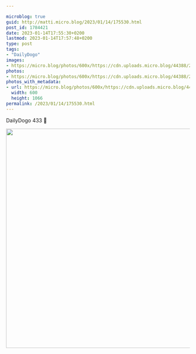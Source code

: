 ```yaml
---

microblog: true
guid: http://matti.micro.blog/2023/01/14/175530.html
post_id: 1784421
date: 2023-01-14T17:55:30+0200
lastmod: 2023-01-14T17:57:48+0200
type: post
tags:
- "DailyDogo"
images:
- https://micro.blog/photos/600x/https://cdn.uploads.micro.blog/44388/2023/c2f06a7512.jpg
photos:
- https://micro.blog/photos/600x/https://cdn.uploads.micro.blog/44388/2023/c2f06a7512.jpg
photos_with_metadata:
- url: https://micro.blog/photos/600x/https://cdn.uploads.micro.blog/44388/2023/c2f06a7512.jpg
  width: 600
  height: 1066
permalink: /2023/01/14/175530.html
---
```

DailyDogo 433 🐶

<img src="/media/uploads/2023/c2f06a7512.jpg" width="600" alt="" />
